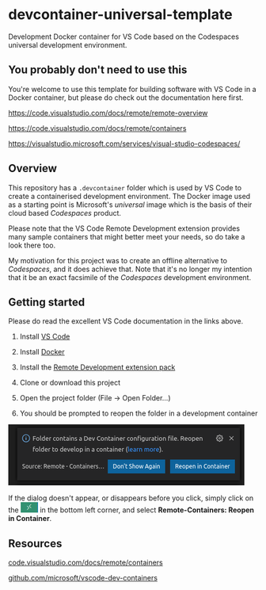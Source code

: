 # devcontainer-universal-template

Development Docker container for VS&nbsp;Code based on the Codespaces universal development environment.

## You probably don't need to use this

You're welcome to use this template for building software with VS Code in a Docker
container, but please do check out the documentation here first.

<https://code.visualstudio.com/docs/remote/remote-overview>

<https://code.visualstudio.com/docs/remote/containers>

<https://visualstudio.microsoft.com/services/visual-studio-codespaces/>

## Overview

This repository has a ```.devcontainer``` folder which is used by VS Code to create a
containerised development environment.  The Docker image used as a starting point is
Microsoft's *universal* image which is the basis of their cloud based *Codespaces*
product.

Please note that the VS&nbsp;Code Remote Development extension provides many sample containers that might better meet your needs, so do take a look there too.

My motivation for this project was to create an offline alternative to *Codespaces*, and
it does achieve that.  Note that it's no longer my intention that it be an exact facsimile
of the *Codespaces* development environment.

## Getting started

Please do read the excellent VS&nbsp;Code documentation in the links above.

1. Install [VS&nbsp;Code](https://code.visualstudio.com/)

1. Install [Docker](https://docs.docker.com/get-docker/)

1. Install the [Remote Development extension pack](https://marketplace.visualstudio.com/items?itemName=ms-vscode-remote.vscode-remote-extensionpack)

1. Clone or download this project

1. Open the project folder (File -> Open Folder...)

1. You should be prompted to reopen the folder in a development container

![Dialog](vscode-reopen-dialog.png)

If the dialog doesn't appear, or disappears before you click, simply click on the ![&gt;&lt;](vscode-remote-button.png) in the bottom left corner, and select **Remote-Containers: Reopen in Container**.

## Resources

[code.visualstudio.com/docs/remote/containers](https://code.visualstudio.com/docs/remote/containers)

[github.com/microsoft/vscode-dev-containers](https://github.com/microsoft/vscode-dev-containers)